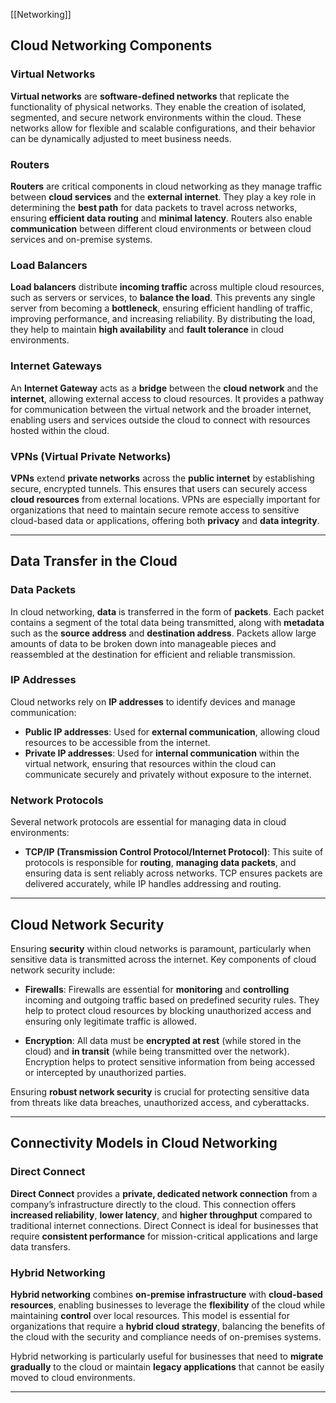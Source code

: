 [[Networking]]

## Cloud Networking Components

### Virtual Networks

**Virtual networks** are **software-defined networks** that replicate the functionality of physical networks. They enable the creation of isolated, segmented, and secure network environments within the cloud. These networks allow for flexible and scalable configurations, and their behavior can be dynamically adjusted to meet business needs.

### Routers

**Routers** are critical components in cloud networking as they manage traffic between **cloud services** and the **external internet**. They play a key role in determining the **best path** for data packets to travel across networks, ensuring **efficient data routing** and **minimal latency**. Routers also enable **communication** between different cloud environments or between cloud services and on-premise systems.

### Load Balancers

**Load balancers** distribute **incoming traffic** across multiple cloud resources, such as servers or services, to **balance the load**. This prevents any single server from becoming a **bottleneck**, ensuring efficient handling of traffic, improving performance, and increasing reliability. By distributing the load, they help to maintain **high availability** and **fault tolerance** in cloud environments.

### Internet Gateways

An **Internet Gateway** acts as a **bridge** between the **cloud network** and the **internet**, allowing external access to cloud resources. It provides a pathway for communication between the virtual network and the broader internet, enabling users and services outside the cloud to connect with resources hosted within the cloud.

### VPNs (Virtual Private Networks)

**VPNs** extend **private networks** across the **public internet** by establishing secure, encrypted tunnels. This ensures that users can securely access **cloud resources** from external locations. VPNs are especially important for organizations that need to maintain secure remote access to sensitive cloud-based data or applications, offering both **privacy** and **data integrity**.

---

## Data Transfer in the Cloud

### Data Packets

In cloud networking, **data** is transferred in the form of **packets**. Each packet contains a segment of the total data being transmitted, along with **metadata** such as the **source address** and **destination address**. Packets allow large amounts of data to be broken down into manageable pieces and reassembled at the destination for efficient and reliable transmission.

### IP Addresses

Cloud networks rely on **IP addresses** to identify devices and manage communication:

- **Public IP addresses**: Used for **external communication**, allowing cloud resources to be accessible from the internet.
- **Private IP addresses**: Used for **internal communication** within the virtual network, ensuring that resources within the cloud can communicate securely and privately without exposure to the internet.

### Network Protocols

Several network protocols are essential for managing data in cloud environments:

- **TCP/IP (Transmission Control Protocol/Internet Protocol)**: This suite of protocols is responsible for **routing**, **managing data packets**, and ensuring data is sent reliably across networks. TCP ensures packets are delivered accurately, while IP handles addressing and routing.

---

## Cloud Network Security

Ensuring **security** within cloud networks is paramount, particularly when sensitive data is transmitted across the internet. Key components of cloud network security include:

- **Firewalls**: Firewalls are essential for **monitoring** and **controlling** incoming and outgoing traffic based on predefined security rules. They help to protect cloud resources by blocking unauthorized access and ensuring only legitimate traffic is allowed.
    
- **Encryption**: All data must be **encrypted at rest** (while stored in the cloud) and **in transit** (while being transmitted over the network). Encryption helps to protect sensitive information from being accessed or intercepted by unauthorized parties.
    

Ensuring **robust network security** is crucial for protecting sensitive data from threats like data breaches, unauthorized access, and cyberattacks.

---

## Connectivity Models in Cloud Networking

### Direct Connect

**Direct Connect** provides a **private, dedicated network connection** from a company’s infrastructure directly to the cloud. This connection offers **increased reliability**, **lower latency**, and **higher throughput** compared to traditional internet connections. Direct Connect is ideal for businesses that require **consistent performance** for mission-critical applications and large data transfers.

### Hybrid Networking

**Hybrid networking** combines **on-premise infrastructure** with **cloud-based resources**, enabling businesses to leverage the **flexibility** of the cloud while maintaining **control** over local resources. This model is essential for organizations that require a **hybrid cloud strategy**, balancing the benefits of the cloud with the security and compliance needs of on-premises systems.

Hybrid networking is particularly useful for businesses that need to **migrate gradually** to the cloud or maintain **legacy applications** that cannot be easily moved to cloud environments.

---

